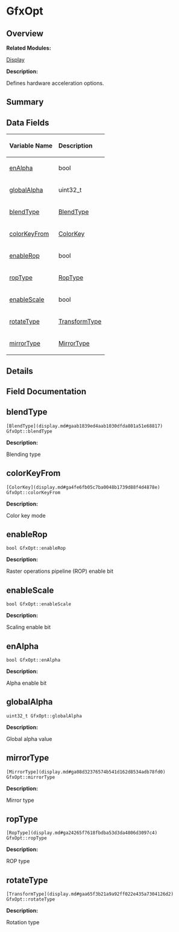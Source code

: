 # GfxOpt<a name="EN-US_TOPIC_0000001055678092"></a>

## **Overview**<a name="section1895441788093530"></a>

**Related Modules:**

[Display](display.md)

**Description:**

Defines hardware acceleration options. 

## **Summary**<a name="section1010225247093530"></a>

## Data Fields<a name="pub-attribs"></a>

<a name="table2038601345093530"></a>
<table><thead align="left"><tr id="row1765065844093530"><th class="cellrowborder" valign="top" width="50%" id="mcps1.1.3.1.1"><p id="p1171800896093530"><a name="p1171800896093530"></a><a name="p1171800896093530"></a>Variable Name</p>
</th>
<th class="cellrowborder" valign="top" width="50%" id="mcps1.1.3.1.2"><p id="p1531428770093530"><a name="p1531428770093530"></a><a name="p1531428770093530"></a>Description</p>
</th>
</tr>
</thead>
<tbody><tr id="row1351137108093530"><td class="cellrowborder" valign="top" width="50%" headers="mcps1.1.3.1.1 "><p id="p2075492150093530"><a name="p2075492150093530"></a><a name="p2075492150093530"></a><a href="gfxopt.md#a29ec54f7ca3a87aed83c4621979c6c0a">enAlpha</a></p>
</td>
<td class="cellrowborder" valign="top" width="50%" headers="mcps1.1.3.1.2 "><p id="p228099379093530"><a name="p228099379093530"></a><a name="p228099379093530"></a>bool </p>
</td>
</tr>
<tr id="row568477887093530"><td class="cellrowborder" valign="top" width="50%" headers="mcps1.1.3.1.1 "><p id="p352901380093530"><a name="p352901380093530"></a><a name="p352901380093530"></a><a href="gfxopt.md#a812b71a7c6e8190e17307c726c31fc23">globalAlpha</a></p>
</td>
<td class="cellrowborder" valign="top" width="50%" headers="mcps1.1.3.1.2 "><p id="p2064519418093530"><a name="p2064519418093530"></a><a name="p2064519418093530"></a>uint32_t </p>
</td>
</tr>
<tr id="row1752552511093530"><td class="cellrowborder" valign="top" width="50%" headers="mcps1.1.3.1.1 "><p id="p583791674093530"><a name="p583791674093530"></a><a name="p583791674093530"></a><a href="gfxopt.md#ae1496544d54cd7a1f065bf8b061c6930">blendType</a></p>
</td>
<td class="cellrowborder" valign="top" width="50%" headers="mcps1.1.3.1.2 "><p id="p1236775845093530"><a name="p1236775845093530"></a><a name="p1236775845093530"></a><a href="display.md#gaab1839ed4aab1030dfda801a51e68817">BlendType</a> </p>
</td>
</tr>
<tr id="row1605770264093530"><td class="cellrowborder" valign="top" width="50%" headers="mcps1.1.3.1.1 "><p id="p1890989235093530"><a name="p1890989235093530"></a><a name="p1890989235093530"></a><a href="gfxopt.md#a6258754e9250402e52478d29eb2cf070">colorKeyFrom</a></p>
</td>
<td class="cellrowborder" valign="top" width="50%" headers="mcps1.1.3.1.2 "><p id="p1151729876093530"><a name="p1151729876093530"></a><a name="p1151729876093530"></a><a href="display.md#ga4fe6fb05c7ba0048b1739d88f4d4878e">ColorKey</a> </p>
</td>
</tr>
<tr id="row865056171093530"><td class="cellrowborder" valign="top" width="50%" headers="mcps1.1.3.1.1 "><p id="p1465771259093530"><a name="p1465771259093530"></a><a name="p1465771259093530"></a><a href="gfxopt.md#aa370e2a38a91f0762ddb48bdacf996c4">enableRop</a></p>
</td>
<td class="cellrowborder" valign="top" width="50%" headers="mcps1.1.3.1.2 "><p id="p526980568093530"><a name="p526980568093530"></a><a name="p526980568093530"></a>bool </p>
</td>
</tr>
<tr id="row924505173093530"><td class="cellrowborder" valign="top" width="50%" headers="mcps1.1.3.1.1 "><p id="p501439112093530"><a name="p501439112093530"></a><a name="p501439112093530"></a><a href="gfxopt.md#a171646d484843b2cc5c92cec8742766f">ropType</a></p>
</td>
<td class="cellrowborder" valign="top" width="50%" headers="mcps1.1.3.1.2 "><p id="p1076000090093530"><a name="p1076000090093530"></a><a name="p1076000090093530"></a><a href="display.md#ga24265f7618fbdba53d3da4806d3097c4">RopType</a> </p>
</td>
</tr>
<tr id="row1763587480093530"><td class="cellrowborder" valign="top" width="50%" headers="mcps1.1.3.1.1 "><p id="p689226934093530"><a name="p689226934093530"></a><a name="p689226934093530"></a><a href="gfxopt.md#adc64f89952efe8c45ef77f3512190e2d">enableScale</a></p>
</td>
<td class="cellrowborder" valign="top" width="50%" headers="mcps1.1.3.1.2 "><p id="p766625606093530"><a name="p766625606093530"></a><a name="p766625606093530"></a>bool </p>
</td>
</tr>
<tr id="row1741807788093530"><td class="cellrowborder" valign="top" width="50%" headers="mcps1.1.3.1.1 "><p id="p438173882093530"><a name="p438173882093530"></a><a name="p438173882093530"></a><a href="gfxopt.md#a3cf19bc3feeb0d286f526133cc0e027e">rotateType</a></p>
</td>
<td class="cellrowborder" valign="top" width="50%" headers="mcps1.1.3.1.2 "><p id="p1718758576093530"><a name="p1718758576093530"></a><a name="p1718758576093530"></a><a href="display.md#gaa65f3b21a9a92ff022e435a7304126d2">TransformType</a> </p>
</td>
</tr>
<tr id="row139040557093530"><td class="cellrowborder" valign="top" width="50%" headers="mcps1.1.3.1.1 "><p id="p367316091093530"><a name="p367316091093530"></a><a name="p367316091093530"></a><a href="gfxopt.md#a16e6d186004487eda4d78c5f8295cd64">mirrorType</a></p>
</td>
<td class="cellrowborder" valign="top" width="50%" headers="mcps1.1.3.1.2 "><p id="p1261755625093530"><a name="p1261755625093530"></a><a name="p1261755625093530"></a><a href="display.md#ga08d32376574b541d162d8534adb78fd0">MirrorType</a> </p>
</td>
</tr>
</tbody>
</table>

## **Details**<a name="section955905023093530"></a>

## **Field Documentation**<a name="section1239568709093530"></a>

## blendType<a name="ae1496544d54cd7a1f065bf8b061c6930"></a>

```
[BlendType](display.md#gaab1839ed4aab1030dfda801a51e68817) GfxOpt::blendType
```

 **Description:**

Blending type 

## colorKeyFrom<a name="a6258754e9250402e52478d29eb2cf070"></a>

```
[ColorKey](display.md#ga4fe6fb05c7ba0048b1739d88f4d4878e) GfxOpt::colorKeyFrom
```

 **Description:**

Color key mode 

## enableRop<a name="aa370e2a38a91f0762ddb48bdacf996c4"></a>

```
bool GfxOpt::enableRop
```

 **Description:**

Raster operations pipeline \(ROP\) enable bit 

## enableScale<a name="adc64f89952efe8c45ef77f3512190e2d"></a>

```
bool GfxOpt::enableScale
```

 **Description:**

Scaling enable bit 

## enAlpha<a name="a29ec54f7ca3a87aed83c4621979c6c0a"></a>

```
bool GfxOpt::enAlpha
```

 **Description:**

Alpha enable bit 

## globalAlpha<a name="a812b71a7c6e8190e17307c726c31fc23"></a>

```
uint32_t GfxOpt::globalAlpha
```

 **Description:**

Global alpha value 

## mirrorType<a name="a16e6d186004487eda4d78c5f8295cd64"></a>

```
[MirrorType](display.md#ga08d32376574b541d162d8534adb78fd0) GfxOpt::mirrorType
```

 **Description:**

Mirror type 

## ropType<a name="a171646d484843b2cc5c92cec8742766f"></a>

```
[RopType](display.md#ga24265f7618fbdba53d3da4806d3097c4) GfxOpt::ropType
```

 **Description:**

ROP type 

## rotateType<a name="a3cf19bc3feeb0d286f526133cc0e027e"></a>

```
[TransformType](display.md#gaa65f3b21a9a92ff022e435a7304126d2) GfxOpt::rotateType
```

 **Description:**

Rotation type 

